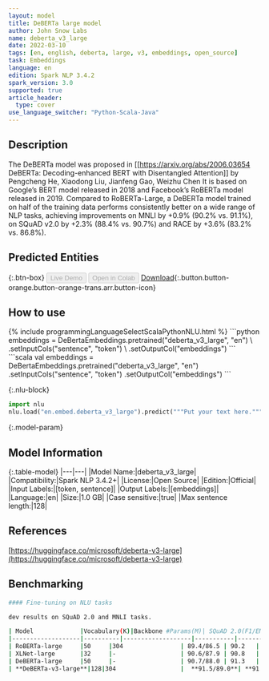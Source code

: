 ```yaml
---
layout: model
title: DeBERTa large model
author: John Snow Labs
name: deberta_v3_large
date: 2022-03-10
tags: [en, english, deberta, large, v3, embeddings, open_source]
task: Embeddings
language: en
edition: Spark NLP 3.4.2
spark_version: 3.0
supported: true
article_header:
  type: cover
use_language_switcher: "Python-Scala-Java"
---
```


## Description

The DeBERTa model was proposed in [[https://arxiv.org/abs/2006.03654 DeBERTa: Decoding-enhanced BERT with Disentangled Attention]] by Pengcheng He, Xiaodong Liu, Jianfeng Gao, Weizhu Chen It is based on Google’s BERT model released in 2018 and Facebook’s RoBERTa model released in 2019. Compared to RoBERTa-Large, a DeBERTa model trained on half of the training data performs consistently better on a wide range of NLP tasks, achieving improvements on MNLI by +0.9% (90.2% vs. 91.1%), on SQuAD v2.0 by +2.3% (88.4% vs. 90.7%) and RACE by +3.6% (83.2% vs. 86.8%).

## Predicted Entities



{:.btn-box}
<button class="button button-orange" disabled>Live Demo</button>
<button class="button button-orange" disabled>Open in Colab</button>
[Download](https://s3.amazonaws.com/auxdata.johnsnowlabs.com/public/models/deberta_v3_large_en_3.4.2_3.0_1646903533580.zip){:.button.button-orange.button-orange-trans.arr.button-icon}

## How to use



<div class="tabs-box" markdown="1">
{% include programmingLanguageSelectScalaPythonNLU.html %}
```python
embeddings = DeBertaEmbeddings.pretrained("deberta_v3_large", "en") \
      .setInputCols("sentence", "token") \
      .setOutputCol("embeddings")
```
```scala
val embeddings = DeBertaEmbeddings.pretrained("deberta_v3_large", "en")
      .setInputCols("sentence", "token")
      .setOutputCol("embeddings")
```


{:.nlu-block}
```python
import nlu
nlu.load("en.embed.deberta_v3_large").predict("""Put your text here.""")
```

</div>

{:.model-param}
## Model Information

{:.table-model}
|---|---|
|Model Name:|deberta_v3_large|
|Compatibility:|Spark NLP 3.4.2+|
|License:|Open Source|
|Edition:|Official|
|Input Labels:|[token, sentence]|
|Output Labels:|[embeddings]|
|Language:|en|
|Size:|1.0 GB|
|Case sensitive:|true|
|Max sentence length:|128|

## References

[https://huggingface.co/microsoft/deberta-v3-large](https://huggingface.co/microsoft/deberta-v3-large)

## Benchmarking

```bash
#### Fine-tuning on NLU tasks

dev results on SQuAD 2.0 and MNLI tasks.

| Model             |Vocabulary(K)|Backbone #Params(M)| SQuAD 2.0(F1/EM) | MNLI-m/mm(ACC)|
|-------------------|----------|-------------------|-----------|----------|
| RoBERTa-large     |50     |304                | 89.4/86.5 | 90.2   |
| XLNet-large       |32     |-                  | 90.6/87.9 | 90.8   |
| DeBERTa-large     |50     |-                  | 90.7/88.0 | 91.3   |
| **DeBERTa-v3-large**|128|304                  |  **91.5/89.0**| **91.8/91.9**|

```